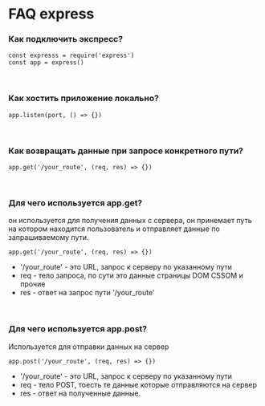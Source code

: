 # FAQ express

### Как подключить экспресс?
```
const expresss = require('express')
const app = express()
```

<br>

### Как хостить приложение локально?
```
app.listen(port, () => {})
```

<br>

### Как возвращать данные при запросе конкретного пути?
```
app.get('/your_route', (req, res) => {})
```

<br>

### Для чего используется app.get?
он используется для получения данных с сервера, он принемает путь на котором находится пользователь и отправляет данные по запрашиваемому пути.

```
app.get('/your_route', (req, res) => {})
```
- '/your_route' - это URL, запрос к серверу по указанному пути
- req - тело запроса, по сути это данные страницы DOM CSSOM и прочие
- res - ответ на запрос пути '/your_route'

<br>

### Для чего используется app.post?
Используется для отправки данных на сервер

```
app.post('/your_route', (req, res) => {})
```
- '/your_route' - это URL, запрос к серверу по указанному пути
- req - тело POST, тоесть те данные которые отправляются на сервер 
- res - ответ на полученные данные.